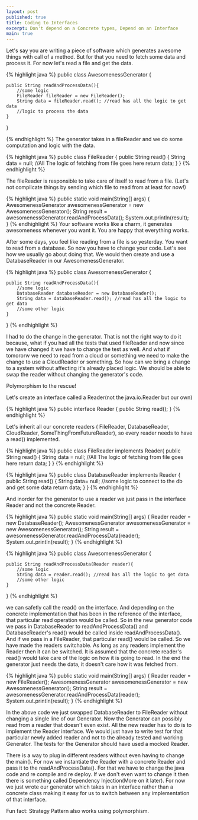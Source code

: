 ```yaml
---
layout: post
published: true
title: Coding to Interfaces
excerpt: Don't depend on a Concrete types, Depend on an Interface
main: true
---
```


Let's say you are writing a piece of software which generates awesome things with call of a method. But for that you need to fetch some data and process it. For now let's read a file and get the data.

{% highlight java %}
public class AwesomenessGenerator {

    public String readAndProcessData(){
        //some logic
        FileReader fileReader = new FileReader();
        String data = fileReader.read(); //read has all the logic to get data
        //logic to process the data
    }
}

{% endhighlight %}
The generator takes in a fileReader and we do some computation and logic with the data.

{% highlight java %}
public class FileReader {
    public String read() {
        String data = null;
        //All The logic of fetching from file goes here
        return data;
    }
}
{% endhighlight %}

The fileReader is responsible to take care of itself to read from a file. (Let's not complicate things by sending which file to read from at least for now!)

{% highlight java %}
public static void main(String[] args) {
        AwesomenessGenerator awesomenessGenerator = new AwesomenessGenerator();
        String result = awesomenessGenerator.readAndProcessData();
        System.out.println(result);
}
{% endhighlight %}
Your software works like a charm, it generates awesomeness whenever you want it. You are happy that everything works.

After some days, you feel like reading from a file is so yesterday. You want to read from a database. So now you have to change your code. Let's see how we usually go about doing that. We would then create and use a DatabaseReader in our AwesomenessGenerator.

{% highlight java %}
public class AwesomenessGenerator {

    public String readAndProcessData(){
        //some logic
        DatabaseReader databaseReader = new DatabaseReader();
        String data = databaseReader.read(); //read has all the logic to get data
        //some other logic
    }
}
{% endhighlight %}

I had to do the change in the generator. That is not the right way to do it because, what if you had all the tests that used fileReader and now since we have changed it we have to change the test as well. And what if tomororw we need to read from a cloud or something we need to make the change to use a CloudReader or something. So how can we bring a change to a system without affecting it's already placed logic. We should be able to swap the reader without changing the generator's code.

Polymorphism to the rescue!

Let's create an interface called a Reader(not the java.io.Reader but our own)

{% highlight java %}
public interface Reader {
    public String read();
}
{% endhighlight %}

Let's inherit all our concrete readers ( FileReader, DatabaseReader, CloudReader, SomeThingFromFutureReader), so every reader needs to have a read() implemented.

{% highlight java %}
public class FileReader implements Reader{
    public String read() {
        String data = null;
        //All The logic of fetching from file goes here
        return data;
    }
}
{% endhighlight %}


{% highlight java %}
public class DatabaseReader implements Reader {
    public String read() {
        String data= null;
        //some logic to connect to the db and get some data
        return data;
    }
}
{% endhighlight %}

And inorder for the generator to use a reader we just pass in the interface Reader and not the concrete Reader.

{% highlight java %}
public static void main(String[] args) {
        Reader reader = new DatabaseReader();
        AwesomenessGenerator awesomenessGenerator = new AwesomenessGenerator();
        String result = awesomenessGenerator.readAndProcessData(reader);
        System.out.println(result);
}
{% endhighlight %}


{% highlight java %}
public class AwesomenessGenerator {

    public String readAndProcessData(Reader reader){
        //some logic
        String data = reader.read(); //read has all the logic to get data
        //some other logic
    }
}
{% endhighlight %}

we can safetly call the read() on the interface. And depending on the concrete implementation that has been in the reference of the interface, that particular read operation would be called. So in the new generator code we pass in DatabaseReader to readAndProcessData() and DatabaseReader's read() would be called inside readAndProcessData(). And if we pass in a FileReader, that particular read() would be called. So we have made the readers switchable. As long as any readers implement the Reader then it can be switched. It is assumed that the concrete reader's read() would take care of the logic on how it is going to read. In the end the generator just needs the data, it doesn't care how it was fetched from.

{% highlight java %}
public static void main(String[] args) {
        Reader reader = new FileReader();
        AwesomenessGenerator awesomenessGenerator = new AwesomenessGenerator();
        String result = awesomenessGenerator.readAndProcessData(reader);
        System.out.println(result);
}
{% endhighlight %}

In the above code we just swapped DatabaseReader to FileReader without changing a single line of our Generator. Now the Generator can possibly read from a reader that doesn't even exist. All the new reader has to do is to implement the Reader interface. We would just have to write test for that particular newly added reader and not to the already tested and working Generator. The tests for the Generator should have used a mocked Reader. 

There is a way to plug in different readers without even having to change the main(). For now we instantiate the Reader with a concrete Reader and pass it to the readAndProcessData(). For that we have to change the java code and re compile and re deploy. If we don't even want to change it then there is something called Dependency Injection(More on it later). For now we just wrote our generator which takes in an interface rather than a concrete class making it easy for us to switch between any implementation of that interface.

Fun fact: Strategy Pattern also works using polymorphism.